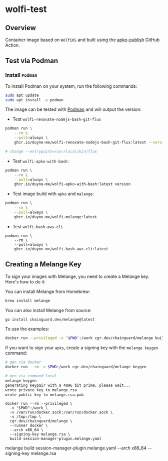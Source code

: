 # wolfi-test

## Overview
Container image based on `WolfiOS` and built using the [apko-publish](https://github.com/chainguard-images/actions/tree/main/apko-publish) GitHub Action.

## Test via Podman

### Install `Podman`
To install Podman on your system, run the following commands:

```sh
sudo apt update
sudo apt install -y podman
```
The image can be tested with [Podman](https://podman.io/) and will output the version:

* Test `wolfi-renovate-nodejs-bash-git-flux`
```sh
podman run \
    --rm \
    --pull=always \
    ghcr.io/duyne-me/wolfi-renovate-nodejs-bash-git-flux:latest --version

# change --entrypoint=/usr/local/bin/flux
```

* Test `wolfi-apko-with-bash`:
```sh
podman run \
    --rm \
    --pull=always \
    ghcr.io/duyne-me/wolfi-apko-with-bash:latest version
```

* Test image build with `apko` and `malange`:
```sh
podman run \
    --rm \
    --pull=always \
    ghcr.io/duyne-me/wolfi-melange:latest 
```
* Test `wolfi-bash-aws-cli`
```
podman run \
    --rm \
    --pull=always \
    ghcr.io/duyne-me/wolfi-bash-aws-cli:latest
```

## Creating a Melange Key

To sign your images with Melange, you need to create a Melange key. Here's how to do it:

You can install Melange from Homebrew:
```sh
brew install melange
```
You can also install Melange from source:
```sh
go install chainguard.dev/melange@latest
```
To use the examples:
```sh
docker run --privileged -v "$PWD":/work cgr.dev/chainguard/melange build examples/gnu-hello.yaml
```

If you want to sign your `apks`, create a signing key with the `melange keygen` command:

```sh
# gen via docker
docker run --rm -v $PWD:/work cgr.dev/chainguard/melange keygen

# gen via command local
melange keygen
generating keypair with a 4096 bit prime, please wait...
wrote private key to melange.rsa
wrote public key to melange.rsa.pub
```


```
docker run --rm --privileged \
  -v "$PWD":/work \
  -v /var/run/docker.sock:/var/run/docker.sock \
  -v /tmp:/tmp \
  cgr.dev/chainguard/melange \
  --runner docker \
  --arch x86_64 \
  --signing-key melange.rsa \
  build session-manager-plugin.melange.yaml

```

melange build session-manager-plugin.melange.yaml --arch x86_64 --signing-key melange.rsa
